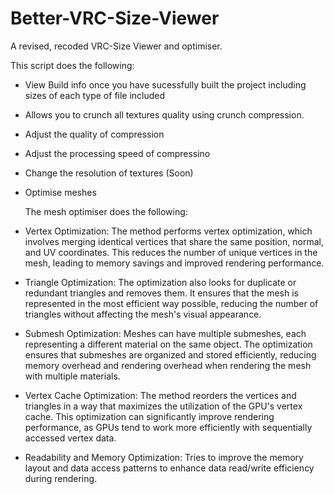 # Better-VRC-Size-Viewer
A revised, recoded VRC-Size Viewer and optimiser.

This script does the following:

- View Build info once you have sucessfully built the project including sizes of each type of file included

- Allows you to crunch all textures quality using crunch compression.
- Adjust the quality of compression
- Adjust the processing speed of compressino
- Change the resolution of textures (Soon)

- Optimise meshes

  The mesh optimiser does the following:

- Vertex Optimization: The method performs vertex optimization, which involves merging identical vertices that share the same position, normal, and UV coordinates. This reduces the number of unique vertices in the mesh, leading to memory savings and improved rendering performance.

- Triangle Optimization: The optimization also looks for duplicate or redundant triangles and removes them. It ensures that the mesh is represented in the most efficient way possible, reducing the number of triangles without affecting the mesh's visual appearance.

- Submesh Optimization: Meshes can have multiple submeshes, each representing a different material on the same object. The optimization ensures that submeshes are organized and stored efficiently, reducing memory overhead and rendering overhead when rendering the mesh with multiple materials.

- Vertex Cache Optimization: The method reorders the vertices and triangles in a way that maximizes the utilization of the GPU's vertex cache. This optimization can significantly improve rendering performance, as GPUs tend to work more efficiently with sequentially accessed vertex data.

- Readability and Memory Optimization: Tries to improve the memory layout and data access patterns to enhance data read/write efficiency during rendering. 

